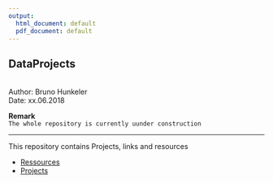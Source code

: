 ```yaml
---
output:
  html_document: default
  pdf_document: default
---
```


<h2>DataProjects</h2>
<br>
Author: Bruno Hunkeler<br> 
Date:   xx.06.2018<br>

<b>Remark</b><br>
`The whole repository is currently uunder construction`

<hr>

This repository contains Projects, links and resources 

* [Ressources](https://github.com/bhunkeler/DataProjects/tree/master/Ressources)
* [Projects](https://github.com/bhunkeler/DataProjects/tree/master/Projects)

